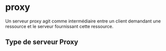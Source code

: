 # proxy

Un serveur proxy agit comme intermédiaire entre un client demandant une ressource et le serveur fournissant cette ressource. 

## Type de serveur Proxy

